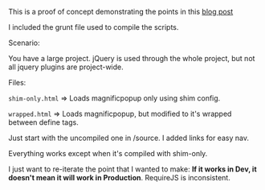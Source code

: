 This is a proof of concept demonstrating the points in this [blog post](blog.player.me/case-requirejs/)

I included the grunt file used to compile the scripts. 

Scenario: 

You have a large project. jQuery is used through the whole project, but not all jquery plugins are project-wide. 

Files: 

``shim-only.html`` => Loads magnificpopup only using shim config. 

``wrapped.html`` => Loads magnificpopup, but modified to it's wrapped between define tags. 

Just start with the uncompiled one in /source. I added links for easy nav. 

Everything works except when it's compiled with shim-only. 

I just want to re-iterate the point that I wanted to make: **If it works in Dev, it doesn't mean it will work in Production**. RequireJS is inconsistent. 
